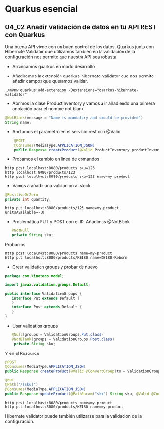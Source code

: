 # Quarkus esencial
## 04_02 Añadir validación de datos en tu API REST con Quarkus

Una buena API viene con un buen control de los datos. Quarkus junto con Hibernate Validator que utilizamos también en la
validación de la configuración nos permite que nuestra API sea robusta.

* Arrancamos quarkus en modo desarrollo
  
* Añadiremos la extensión quarkus-hibernate-validator que nos permite añadir campos que queramos validar.
```shell
./mvnw quarkus:add-extension -Dextensions="quarkus-hibernate-validator"   
```  
* Abrimos la clase ProductInventory y vamos a ir añadiendo una primera anotación para el nombre not blank
```java
@NotBlank(message = "Name is mandatory and should be provided") 
String name;
```
* Anotamos el parametro en el servicio rest con @Valid
```java
    @POST
    @Consumes(MediaType.APPLICATION_JSON)
    public Response createProduct(@Valid ProductInventory productInventory) {
```  
* Probamos el cambio en linea de comandos
```shell
http post localhost:8080/products sku=123 
http localhost:8080/products/123 
http post localhost:8080/products sku=123 name=my-product
```
* Vamos a añadir una validación al stock
```java
@PositiveOrZero
private int quantity;
```
```shell
http put localhost:8080/products/123 name=my-product unitsAvailable=-10
```
* Problemática PUT y POST con el ID. Añadimos @NotBlank
```java
   @NotNull
   private String sku;
```
Probamos
```shell
http post localhost:8080/products name=my-product
http put localhost:8080/products/KE180 name=KE180-Reborn
```
  
* Crear validation groups y probar de nuevo

```java
package com.kineteco.model;

import javax.validation.groups.Default;

public interface ValidationGroups {
   interface Put extends Default {
   }
   interface Post extends Default {
   }
}
```

* Usar validation groups
```java
   @Null(groups = ValidationGroups.Put.class)
   @NotBlank(groups = ValidationGroups.Post.class)
    private String sku;
```

Y en el Resource
```java
@POST
@Consumes(MediaType.APPLICATION_JSON)
public Response createProduct(@Valid @ConvertGroup(to = ValidationGroups.Post.class) ProductInventory productInventory) {

@PUT
@Path("/{sku}")
@Consumes(MediaType.APPLICATION_JSON)
public Response updateProduct(@PathParam("sku") String sku, @Valid @ConvertGroup(to = ValidationGroups.Put.class) ProductInventory productInventory) {

```

```shell
http post localhost:8080/products name=my-product
http put localhost:8080/products/KE180 name=my-product
```

Hibernate validator puede también utilizarse para la validacion de la configuración.

